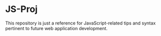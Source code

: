 # JS-Proj

This repository is just a reference for JavaScript-related tips and syntax pertinent to future web application development.